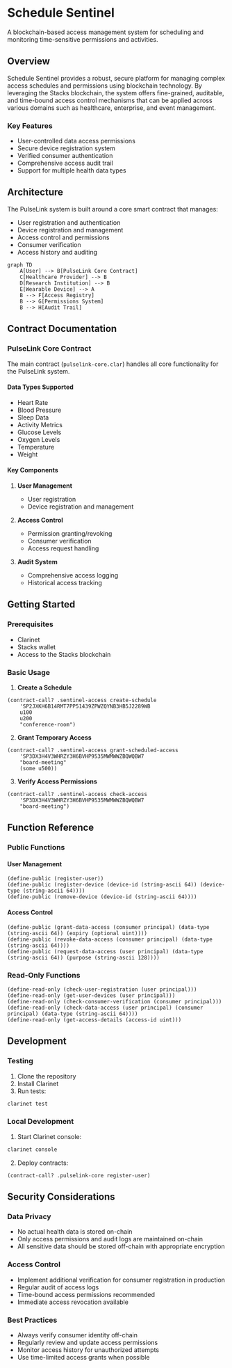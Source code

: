 # Schedule Sentinel

A blockchain-based access management system for scheduling and monitoring time-sensitive permissions and activities.

## Overview

Schedule Sentinel provides a robust, secure platform for managing complex access schedules and permissions using blockchain technology. By leveraging the Stacks blockchain, the system offers fine-grained, auditable, and time-bound access control mechanisms that can be applied across various domains such as healthcare, enterprise, and event management.

### Key Features

- User-controlled data access permissions
- Secure device registration system
- Verified consumer authentication
- Comprehensive access audit trail
- Support for multiple health data types

## Architecture

The PulseLink system is built around a core smart contract that manages:
- User registration and authentication
- Device registration and management
- Access control and permissions
- Consumer verification
- Access history and auditing

```mermaid
graph TD
    A[User] --> B[PulseLink Core Contract]
    C[Healthcare Provider] --> B
    D[Research Institution] --> B
    E[Wearable Device] --> A
    B --> F[Access Registry]
    B --> G[Permissions System]
    B --> H[Audit Trail]
```

## Contract Documentation

### PulseLink Core Contract

The main contract (`pulselink-core.clar`) handles all core functionality for the PulseLink system.

#### Data Types Supported
- Heart Rate
- Blood Pressure
- Sleep Data
- Activity Metrics
- Glucose Levels
- Oxygen Levels
- Temperature
- Weight

#### Key Components

1. **User Management**
   - User registration
   - Device registration and management
   
2. **Access Control**
   - Permission granting/revoking
   - Consumer verification
   - Access request handling

3. **Audit System**
   - Comprehensive access logging
   - Historical access tracking

## Getting Started

### Prerequisites
- Clarinet
- Stacks wallet
- Access to the Stacks blockchain

### Basic Usage

1. **Create a Schedule**
```clarity
(contract-call? .sentinel-access create-schedule 
    'SP2JXKH6B14RMT7PP51439ZPWZQYNB3HB5J2289WB 
    u100 
    u200 
    "conference-room")
```

2. **Grant Temporary Access**
```clarity
(contract-call? .sentinel-access grant-scheduled-access 
    'SP3DX3H4V3WHRZY3H6BVHP9535MWMWWZBQWQBW7 
    "board-meeting" 
    (some u500))
```

3. **Verify Access Permissions**
```clarity
(contract-call? .sentinel-access check-access 
    'SP3DX3H4V3WHRZY3H6BVHP9535MWMWWZBQWQBW7 
    "board-meeting")
```

## Function Reference

### Public Functions

#### User Management
```clarity
(define-public (register-user))
(define-public (register-device (device-id (string-ascii 64)) (device-type (string-ascii 64))))
(define-public (remove-device (device-id (string-ascii 64))))
```

#### Access Control
```clarity
(define-public (grant-data-access (consumer principal) (data-type (string-ascii 64)) (expiry (optional uint))))
(define-public (revoke-data-access (consumer principal) (data-type (string-ascii 64))))
(define-public (request-data-access (user principal) (data-type (string-ascii 64)) (purpose (string-ascii 128))))
```

### Read-Only Functions
```clarity
(define-read-only (check-user-registration (user principal)))
(define-read-only (get-user-devices (user principal)))
(define-read-only (check-consumer-verification (consumer principal)))
(define-read-only (check-data-access (user principal) (consumer principal) (data-type (string-ascii 64))))
(define-read-only (get-access-details (access-id uint)))
```

## Development

### Testing
1. Clone the repository
2. Install Clarinet
3. Run tests:
```bash
clarinet test
```

### Local Development
1. Start Clarinet console:
```bash
clarinet console
```
2. Deploy contracts:
```clarity
(contract-call? .pulselink-core register-user)
```

## Security Considerations

### Data Privacy
- No actual health data is stored on-chain
- Only access permissions and audit logs are maintained on-chain
- All sensitive data should be stored off-chain with appropriate encryption

### Access Control
- Implement additional verification for consumer registration in production
- Regular audit of access logs
- Time-bound access permissions recommended
- Immediate access revocation available

### Best Practices
- Always verify consumer identity off-chain
- Regularly review and update access permissions
- Monitor access history for unauthorized attempts
- Use time-limited access grants when possible